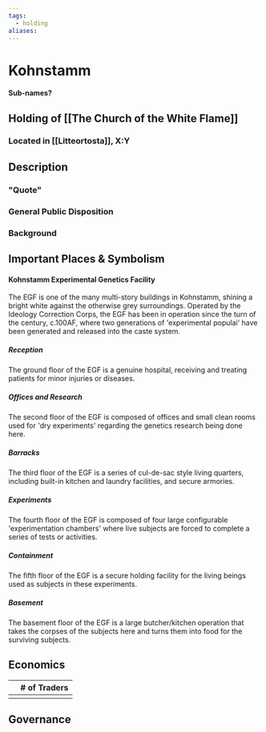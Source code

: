 ```yaml
---
tags:
  - holding
aliases:
---
```

# Kohnstamm
#### Sub-names?
## Holding of [[The Church of the White Flame]]
### Located in [[Litteortosta]], X:Y
## Description
### "Quote"

### General Public Disposition

### Background
## Important Places & Symbolism
#### Kohnstamm Experimental Genetics Facility
The EGF is one of the many multi-story buildings in Kohnstamm, shining a bright white against the otherwise grey surroundings. Operated by the Ideology Correction Corps, the EGF has been in operation since the turn of the century, c.100AF, where two generations of 'experimental populai' have been generated and released into the caste system.
##### Reception
The ground floor of the EGF is a genuine hospital, receiving and treating patients for minor injuries or diseases.

##### Offices and Research
The second floor of the EGF is composed of offices and small clean rooms used for 'dry experiments' regarding the genetics research being done here.

##### Barracks
The third floor of the EGF is a series of cul-de-sac style living quarters, including built-in kitchen and laundry facilities, and secure armories. 

##### Experiments
The fourth floor of the EGF is composed of four large configurable 'experimentation chambers' where live subjects are forced to complete a series of tests or activities.

##### Containment
The fifth floor of the EGF is a secure holding facility for the living beings used as subjects in these experiments.

##### Basement
The basement floor of the EGF is a large butcher/kitchen operation that takes the corpses of the subjects here and turns them into food for the surviving subjects.

## Economics
|     | # of Traders |
| --- | ------------ |
|     |              |

## Governance